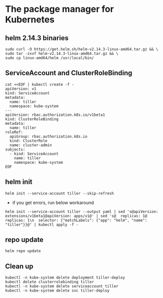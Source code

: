 # The package manager for Kubernetes

## helm 2.14.3 binaries
```
sudo curl -O https://get.helm.sh/helm-v2.14.3-linux-amd64.tar.gz && \
sudo tar -zxvf helm-v2.14.3-linux-amd64.tar.gz && \
sudo cp linux-amd64/helm /usr/local/bin/
```
## ServiceAccount and ClusterRoleBinding
```
cat <<EOF | kubectl create -f -
apiVersion: v1
kind: ServiceAccount
metadata:
  name: tiller
  namespace: kube-system
---
apiVersion: rbac.authorization.k8s.io/v1beta1
kind: ClusterRoleBinding
metadata:
  name: tiller
roleRef:
  apiGroup: rbac.authorization.k8s.io
  kind: ClusterRole
  name: cluster-admin
subjects:
  - kind: ServiceAccount
    name: tiller
    namespace: kube-system
EOF
```
## helm init
```helm init --service-account tiller --skip-refresh```
* if you get errors, run below workaround

```helm init --service-account tiller --output yaml | sed 's@apiVersion: extensions/v1beta1@apiVersion: apps/v1@' | sed 's@  replicas: 1@  replicas: 1\n  selector: {"matchLabels": {"app": "helm", "name": "tiller"}}@' | kubectl apply -f -```

## repo update
```helm repo update```

## Clean up
```
kubectl -n kube-system delete deployment tiller-deploy
kubectl delete clusterrolebinding tiller
kubectl -n kube-system delete serviceaccount tiller
kubectl -n kube-system delete svc tiller-deploy
```
